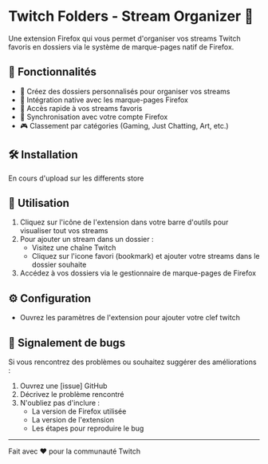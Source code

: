 # Twitch Folders - Stream Organizer 📁

Une extension Firefox qui vous permet d'organiser vos streams Twitch favoris en dossiers via le système de marque-pages natif de Firefox.

## 🌟 Fonctionnalités

- 📂 Créez des dossiers personnalisés pour organiser vos streams
- 🔖 Intégration native avec les marque-pages Firefox
- 🚀 Accès rapide à vos streams favoris
- 🔄 Synchronisation avec votre compte Firefox
- 🎮 Classement par catégories (Gaming, Just Chatting, Art, etc.)

## 🛠️ Installation

En cours d'upload sur les differents store

## 📝 Utilisation

1. Cliquez sur l'icône de l'extension dans votre barre d'outils pour visualiser tout vos streams
2. Pour ajouter un stream dans un dossier :
   - Visitez une chaîne Twitch
   - Cliquez sur l'icone favori (bookmark) et ajouter votre streams dans le dossier souhaite 
3. Accédez à vos dossiers via le gestionnaire de marque-pages de Firefox

## ⚙️ Configuration

- Ouvrez les paramètres de l'extension pour ajouter votre clef twitch

## 🐛 Signalement de bugs

Si vous rencontrez des problèmes ou souhaitez suggérer des améliorations :
1. Ouvrez une [issue] GitHub
2. Décrivez le problème rencontré
3. N'oubliez pas d'inclure :
   - La version de Firefox utilisée
   - La version de l'extension
   - Les étapes pour reproduire le bug

---

Fait avec ❤️ pour la communauté Twitch
